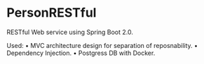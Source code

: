 # PersonRESTful


RESTful Web service using Spring Boot 2.0. 

Used:
• MVC architecture design for separation of reposnability. 
• Dependency Injection.
• Postgress DB with Docker.
